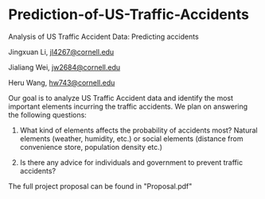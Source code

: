 # Prediction-of-US-Traffic-Accidents
Analysis of US Traffic Accident Data: Predicting accidents

Jingxuan Li, jl4267@cornell.edu

Jialiang Wei, jw2684@cornell.edu

Heru Wang, hw743@cornell.edu

Our goal is to analyze US Traffic Accident data and identify the most important elements incurring the traffic accidents. We plan on answering the following questions:

1. What kind of elements affects the probability of accidents most? Natural elements (weather, humidity, etc.) or social elements (distance from convenience store, population density etc.)

2. Is there any advice for individuals and government to prevent traffic accidents?

The full project proposal can be found in "Proposal.pdf"
